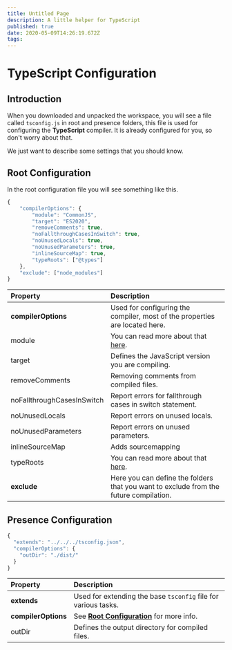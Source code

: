 ```yaml
---
title: Untitled Page
description: A little helper for TypeScript
published: true
date: 2020-05-09T14:26:19.672Z
tags: 
---
```


# TypeScript Configuration

## Introduction

When you downloaded and unpacked the workspace, you will see a file called `tsconfig.js` in root and presence folders, this file is used for configuring the **TypeScript** compiler. It is already configured for you, so don't worry about that.

We just want to describe some settings that you should know.

## Root Configuration

In the root configuration file you will see something like this.

```javascript
{
    "compilerOptions": {
        "module": "CommonJS",
        "target": "ES2020",
        "removeComments": true,
        "noFallthroughCasesInSwitch": true,
        "noUnusedLocals": true,
        "noUnusedParameters": true,
        "inlineSourceMap": true,
        "typeRoots": ["@types"]
    },
    "exclude": ["node_modules"]
}
```

| Property | Description |
| :--- | :--- |
| **compilerOptions** | Used for configuring the compiler, most of the properties are located here. |
| module | You can read more about that [here](https://www.typescriptlang.org/docs/handbook/modules.html). |
| target | Defines the JavaScript version you are compiling. |
| removeComments | Removing comments from compiled files. |
| noFallthroughCasesInSwitch | Report errors for fallthrough cases in switch statement. |
| noUnusedLocals | Report errors on unused locals. |
| noUnusedParameters | Report errors on unused parameters. |
| inlineSourceMap | Adds sourcemapping | 
| typeRoots | You can read more about that [here](https://www.typescriptlang.org/docs/handbook/tsconfig-json.html#types-typeroots-and-types). |
| **exclude** | Here you can define the folders that you want to exclude from the future compilation. |

## Presence Configuration

```javascript
{
  "extends": "../../../tsconfig.json",
  "compilerOptions": {
    "outDir": "./dist/"
  }
}
```

| Property | Description |
| :--- | :--- |
| **extends** | Used for extending the base `tsconfig` file for various tasks. |
| **compilerOptions** | See [**Root Configuration**](/dev/presence/tsconfig#root-configuration) for more info. |
| outDir | Defines the output directory for compiled files. |
